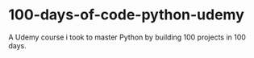 # 100-days-of-code-python-udemy
A Udemy course i took to master Python by building 100 projects in 100 days.
